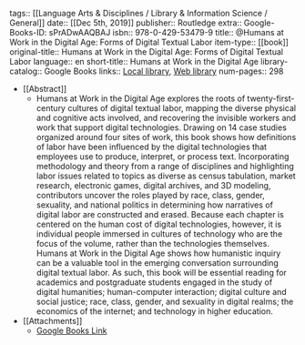 tags:: [[Language Arts & Disciplines / Library & Information Science / General]]
date:: [[Dec 5th, 2019]]
publisher:: Routledge
extra:: Google-Books-ID: sPrADwAAQBAJ
isbn:: 978-0-429-53479-9
title:: @Humans at Work in the Digital Age: Forms of Digital Textual Labor
item-type:: [[book]]
original-title:: Humans at Work in the Digital Age: Forms of Digital Textual Labor
language:: en
short-title:: Humans at Work in the Digital Age
library-catalog:: Google Books
links:: [Local library](zotero://select/groups/2386895/items/9TVJWIBH), [Web library](https://www.zotero.org/groups/2386895/items/9TVJWIBH)
num-pages:: 298

- [[Abstract]]
	- Humans at Work in the Digital Age explores the roots of twenty-first-century cultures of digital textual labor, mapping the diverse physical and cognitive acts involved, and recovering the invisible workers and work that support digital technologies. Drawing on 14 case studies organized around four sites of work, this book shows how definitions of labor have been influenced by the digital technologies that employees use to produce, interpret, or process text. Incorporating methodology and theory from a range of disciplines and highlighting labor issues related to topics as diverse as census tabulation, market research, electronic games, digital archives, and 3D modeling, contributors uncover the roles played by race, class, gender, sexuality, and national politics in determining how narratives of digital labor are constructed and erased. Because each chapter is centered on the human cost of digital technologies, however, it is individual people immersed in cultures of technology who are the focus of the volume, rather than the technologies themselves. Humans at Work in the Digital Age shows how humanistic inquiry can be a valuable tool in the emerging conversation surrounding digital textual labor. As such, this book will be essential reading for academics and postgraduate students engaged in the study of digital humanities; human-computer interaction; digital culture and social justice; race, class, gender, and sexuality in digital realms; the economics of the internet; and technology in higher education.
- [[Attachments]]
	- [Google Books Link](https://books.google.ch/books?id=sPrADwAAQBAJ)